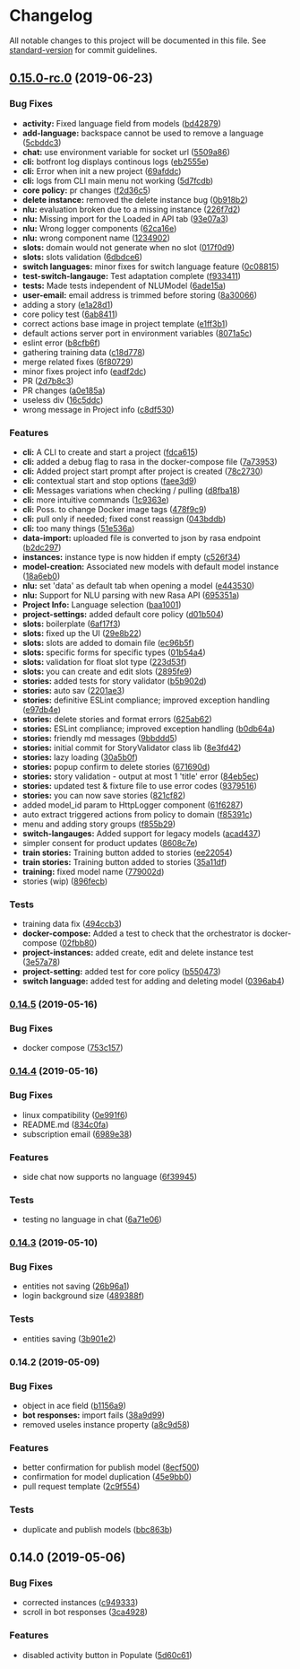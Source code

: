 # Changelog

All notable changes to this project will be documented in this file. See [standard-version](https://github.com/conventional-changelog/standard-version) for commit guidelines.

## [0.15.0-rc.0](https://github.com/botfront/botfront/compare/v0.14.5...v0.15.0-rc.0) (2019-06-23)


### Bug Fixes

* **activity:** Fixed language field from models ([bd42879](https://github.com/botfront/botfront/commit/bd42879))
* **add-language:** backspace cannot be used to remove a language ([5cbddc3](https://github.com/botfront/botfront/commit/5cbddc3))
* **chat:** use environment variable for socket url ([5509a86](https://github.com/botfront/botfront/commit/5509a86))
* **cli:** botfront log displays continous logs ([eb2555e](https://github.com/botfront/botfront/commit/eb2555e))
* **cli:** Error when init a new project ([69afddc](https://github.com/botfront/botfront/commit/69afddc))
* **cli:** logs from CLI main menu not working ([5d7fcdb](https://github.com/botfront/botfront/commit/5d7fcdb))
* **core policy:** pr changes ([f2d36c5](https://github.com/botfront/botfront/commit/f2d36c5))
* **delete instance:** removed the delete instance bug ([0b918b2](https://github.com/botfront/botfront/commit/0b918b2))
* **nlu:** evaluation broken due to a missing instance ([226f7d2](https://github.com/botfront/botfront/commit/226f7d2))
* **nlu:** Missing import for the Loaded in API tab ([93e07a3](https://github.com/botfront/botfront/commit/93e07a3))
* **nlu:** Wrong  logger components ([62ca16e](https://github.com/botfront/botfront/commit/62ca16e))
* **nlu:** wrong component name ([1234902](https://github.com/botfront/botfront/commit/1234902))
* **slots:** domain would not generate when no slot ([017f0d9](https://github.com/botfront/botfront/commit/017f0d9))
* **slots:** slots validation ([6dbdce6](https://github.com/botfront/botfront/commit/6dbdce6))
* **switch languages:**  minor fixes for switch language feature ([0c08815](https://github.com/botfront/botfront/commit/0c08815))
* **test-switch-langauge:** Test adaptation complete ([f933411](https://github.com/botfront/botfront/commit/f933411))
* **tests:** Made tests independent of NLUModel ([6ade15a](https://github.com/botfront/botfront/commit/6ade15a))
* **user-email:** email address is trimmed before storing ([8a30066](https://github.com/botfront/botfront/commit/8a30066))
* adding a story ([e1a28d1](https://github.com/botfront/botfront/commit/e1a28d1))
* core policy test ([6ab8411](https://github.com/botfront/botfront/commit/6ab8411))
* correct actions base image in project template ([e1ff3b1](https://github.com/botfront/botfront/commit/e1ff3b1))
* default actions server port in environment variables ([8071a5c](https://github.com/botfront/botfront/commit/8071a5c))
* eslint error ([b8cfb6f](https://github.com/botfront/botfront/commit/b8cfb6f))
* gathering training data ([c18d778](https://github.com/botfront/botfront/commit/c18d778))
* merge related fixes ([6f80729](https://github.com/botfront/botfront/commit/6f80729))
* minor fixes project info ([eadf2dc](https://github.com/botfront/botfront/commit/eadf2dc))
* PR ([2d7b8c3](https://github.com/botfront/botfront/commit/2d7b8c3))
* PR changes ([a0e185a](https://github.com/botfront/botfront/commit/a0e185a))
* useless div ([16c5ddc](https://github.com/botfront/botfront/commit/16c5ddc))
* wrong message in Project info ([c8df530](https://github.com/botfront/botfront/commit/c8df530))


### Features

* **cli:** A CLI to create and start a project ([fdca615](https://github.com/botfront/botfront/commit/fdca615))
* **cli:** added a debug flag to rasa in the docker-compose file ([7a73953](https://github.com/botfront/botfront/commit/7a73953))
* **cli:** Added project start prompt after project is created ([78c2730](https://github.com/botfront/botfront/commit/78c2730))
* **cli:** contextual start and stop options ([faee3d9](https://github.com/botfront/botfront/commit/faee3d9))
* **cli:** Messages variations when checking / pulling ([d8fba18](https://github.com/botfront/botfront/commit/d8fba18))
* **cli:** more intuitive commands ([1c9363e](https://github.com/botfront/botfront/commit/1c9363e))
* **cli:** Poss. to change Docker image tags ([478f9c9](https://github.com/botfront/botfront/commit/478f9c9))
* **cli:** pull only if needed; fixed const reassign ([043bddb](https://github.com/botfront/botfront/commit/043bddb))
* **cli:** too many things ([51e536a](https://github.com/botfront/botfront/commit/51e536a))
* **data-import:** uploaded file is converted to json by rasa endpoint ([b2dc297](https://github.com/botfront/botfront/commit/b2dc297))
* **instances:** instance type is now hidden if empty ([c526f34](https://github.com/botfront/botfront/commit/c526f34))
* **model-creation:** Associated new models with default model instance ([18a6eb0](https://github.com/botfront/botfront/commit/18a6eb0))
* **nlu:** set 'data' as default tab when opening a model ([e443530](https://github.com/botfront/botfront/commit/e443530))
* **nlu:** Support for NLU parsing with new Rasa API ([695351a](https://github.com/botfront/botfront/commit/695351a))
* **Project Info:** Language selection ([baa1001](https://github.com/botfront/botfront/commit/baa1001))
* **project-settings:** added default core policy ([d01b504](https://github.com/botfront/botfront/commit/d01b504))
* **slots:** boilerplate ([6af17f3](https://github.com/botfront/botfront/commit/6af17f3))
* **slots:** fixed up the UI ([29e8b22](https://github.com/botfront/botfront/commit/29e8b22))
* **slots:** slots are added to domain file ([ec96b5f](https://github.com/botfront/botfront/commit/ec96b5f))
* **slots:** specific forms for specific types ([01b54a4](https://github.com/botfront/botfront/commit/01b54a4))
* **slots:** validation for float slot type ([223d53f](https://github.com/botfront/botfront/commit/223d53f))
* **slots:** you can create and edit slots ([2895fe9](https://github.com/botfront/botfront/commit/2895fe9))
* **stories:** added tests for story validator ([b5b902d](https://github.com/botfront/botfront/commit/b5b902d))
* **stories:** auto sav ([2201ae3](https://github.com/botfront/botfront/commit/2201ae3))
* **stories:** definitive ESLint compliance; improved exception handling ([e97db4e](https://github.com/botfront/botfront/commit/e97db4e))
* **stories:** delete stories and format errors ([625ab62](https://github.com/botfront/botfront/commit/625ab62))
* **stories:** ESLint compliance; improved exception handling ([b0db64a](https://github.com/botfront/botfront/commit/b0db64a))
* **stories:** friendly md messages ([9bbddd5](https://github.com/botfront/botfront/commit/9bbddd5))
* **stories:** initial commit for StoryValidator class lib ([8e3fd42](https://github.com/botfront/botfront/commit/8e3fd42))
* **stories:** lazy loading ([30a5b0f](https://github.com/botfront/botfront/commit/30a5b0f))
* **stories:** popup confirm to delete stories ([671690d](https://github.com/botfront/botfront/commit/671690d))
* **stories:** story validation - output at most 1 'title' error ([84eb5ec](https://github.com/botfront/botfront/commit/84eb5ec))
* **stories:** updated test & fixture file to use error codes ([9379516](https://github.com/botfront/botfront/commit/9379516))
* **stories:** you can now save stories ([821cf82](https://github.com/botfront/botfront/commit/821cf82))
* added model_id param to HttpLogger component ([61f6287](https://github.com/botfront/botfront/commit/61f6287))
* auto extract triggered actions from policy to domain ([f85391c](https://github.com/botfront/botfront/commit/f85391c))
* menu and adding story groups ([f855b29](https://github.com/botfront/botfront/commit/f855b29))
* **switch-langauges:** Added support for legacy models ([acad437](https://github.com/botfront/botfront/commit/acad437))
* simpler consent for product updates ([8608c7e](https://github.com/botfront/botfront/commit/8608c7e))
* **train stories:** Training button added to stories ([ee22054](https://github.com/botfront/botfront/commit/ee22054))
* **train stories:** Training button added to stories ([35a11df](https://github.com/botfront/botfront/commit/35a11df))
* **training:**  fixed model name ([779002d](https://github.com/botfront/botfront/commit/779002d))
* stories (wip) ([896fecb](https://github.com/botfront/botfront/commit/896fecb))


### Tests

* training data fix ([494ccb3](https://github.com/botfront/botfront/commit/494ccb3))
* **docker-compose:** Added a test to check that the orchestrator is docker-compose ([02fbb80](https://github.com/botfront/botfront/commit/02fbb80))
* **project-instances:** added create, edit and delete instance test ([3e57a78](https://github.com/botfront/botfront/commit/3e57a78))
* **project-setting:** added test for core policy ([b550473](https://github.com/botfront/botfront/commit/b550473))
* **switch language:** added test for adding and deleting model ([0396ab4](https://github.com/botfront/botfront/commit/0396ab4))



### [0.14.5](https://github.com/botfront/botfront/compare/v0.14.4...v0.14.5) (2019-05-16)


### Bug Fixes

* docker compose ([753c157](https://github.com/botfront/botfront/commit/753c157))



### [0.14.4](https://github.com/botfront/botfront/compare/v0.14.3...v0.14.4) (2019-05-16)


### Bug Fixes

* linux compatibility ([0e991f6](https://github.com/botfront/botfront/commit/0e991f6))
* README.md ([834c0fa](https://github.com/botfront/botfront/commit/834c0fa))
* subscription email ([6989e38](https://github.com/botfront/botfront/commit/6989e38))


### Features

* side chat now supports no language ([6f39945](https://github.com/botfront/botfront/commit/6f39945))


### Tests

* testing no language in chat ([6a71e06](https://github.com/botfront/botfront/commit/6a71e06))



### [0.14.3](https://github.com/botfront/botfront/compare/v0.14.2...v0.14.3) (2019-05-10)


### Bug Fixes

* entities not saving ([26b96a1](https://github.com/botfront/botfront/commit/26b96a1))
* login background size ([489388f](https://github.com/botfront/botfront/commit/489388f))


### Tests

* entities saving ([3b901e2](https://github.com/botfront/botfront/commit/3b901e2))



### 0.14.2 (2019-05-09)


### Bug Fixes

* object in ace field ([b1156a9](https://github.com/botfront/botfront/commit/b1156a9))
* **bot responses:** import fails ([38a9d99](https://github.com/botfront/botfront/commit/38a9d99))
* removed useles instance property ([a8c9d58](https://github.com/botfront/botfront/commit/a8c9d58))


### Features

* better confirmation for publish model ([8ecf500](https://github.com/botfront/botfront/commit/8ecf500))
* confirmation for model duplication ([45e9bb0](https://github.com/botfront/botfront/commit/45e9bb0))
* pull request template ([2c9f554](https://github.com/botfront/botfront/commit/2c9f554))


### Tests

* duplicate and publish models ([bbc863b](https://github.com/botfront/botfront/commit/bbc863b))



## 0.14.0 (2019-05-06)


### Bug Fixes

* corrected instances ([c949333](https://github.com/botfront/botfront/commit/c949333))
* scroll in bot responses ([3ca4928](https://github.com/botfront/botfront/commit/3ca4928))


### Features

* disabled activity button in Populate ([5d60c61](https://github.com/botfront/botfront/commit/5d60c61))
